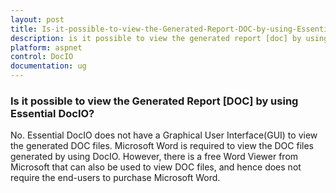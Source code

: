 ```yaml
---
layout: post
title: Is-it-possible-to-view-the-Generated-Report-DOC-by-using-Essential-DocIO
description: is it possible to view the generated report [doc] by using essential docio?
platform: aspnet
control: DocIO
documentation: ug
---
```


### Is it possible to view the Generated Report [DOC] by using Essential DocIO?

No. Essential DocIO does not have a Graphical User Interface(GUI) to view the generated DOC files. Microsoft Word is required to view the DOC files generated by using DocIO. However, there is a free Word Viewer from Microsoft that can also be used to view DOC files, and hence does not require the end-users to purchase Microsoft Word.

